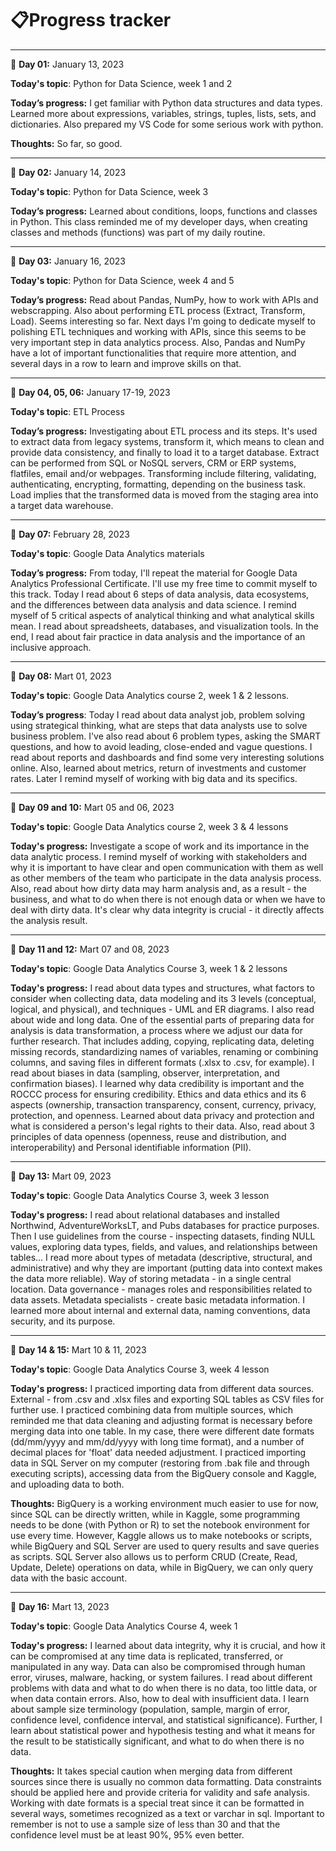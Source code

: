 # 📋Progress tracker

---

📅 **Day 01:** January 13, 2023

**Today's topic**: Python for Data Science, week 1 and 2

**Today’s progress:** I get familiar with Python data structures and data types. Learned more about expressions, variables, strings, tuples, lists, sets, and dictionaries. Also prepared my VS Code for some serious work with python.

**Thoughts:** So far, so good.


---

📅 **Day 02:** January 14, 2023

**Today's topic**: Python for Data Science, week 3

**Today’s progress:** Learned about conditions, loops, functions and classes in Python. This class reminded me of my developer days, when creating classes and methods (functions) was part of my daily routine.


---
📅 **Day 03:** January 16, 2023

**Today's topic**: Python for Data Science, week 4 and 5

**Today’s progress:** Read about Pandas, NumPy, how to work with APIs and webscrapping. Also about performing ETL process (Extract, Transform, Load). Seems interesting so far. Next days I'm going to dedicate myself to polishing ETL techniques and working with APIs, since this seems to be very important step in data analytics process. Also, Pandas and NumPy have a lot of important functionalities that require more attention, and several days in a row to learn and improve skills on that.

---
📅 **Day 04, 05, 06:** January 17-19, 2023

**Today's topic**: ETL Process

**Today’s progress:** Investigating about ETL process and its steps. It's used to extract data from legacy systems, transform it, which means to clean and provide data consistency, and finally to load it to a target database. 
Extract can be performed from SQL or NoSQL servers, CRM or ERP systems, flatfiles, email and/or webpages.
Transforming include filtering, validating, authenticating, encrypting, formatting, depending on the business task.
Load implies that the transformed data is moved from the staging area into a target data warehouse.

---
📅 **Day 07:** February 28, 2023

**Today's topic**: Google Data Analytics materials

**Today’s progress:** From today, I'll repeat the material for Google Data Analytics Professional Certificate. I'll use my free time to commit myself to this track. Today I read about 6 steps of data analysis, data ecosystems, and the differences between data analysis and data science. I remind myself of 5 critical aspects of analytical thinking and what analytical skills mean. I read about spreadsheets, databases, and visualization tools. In the end, I read about fair practice in data analysis and the importance of an inclusive approach.

---
📅 **Day 08:** Mart 01, 2023

**Today's topic**: Google Data Analytics course 2, week 1 & 2 lessons.

**Today’s progress**: Today I read about data analyst job, problem solving using strategical thinking, what are steps that data analysts use to solve business problem. I've also read about 6 problem types, asking the SMART questions, and how to avoid leading, close-ended and vague questions. I read about reports and dashboards and find some very interesting solutions online. Also, learned about metrics, return of investments and customer rates. Later I remind myself of working with big data and its specifics.

---
📅 **Day 09 and 10:** Mart 05 and 06, 2023

**Today's topic**: Google Data Analytics course 2, week 3 & 4 lessons

**Today's progress:** Investigate a scope of work and its importance in the data analytic process. I remind myself of working with stakeholders and why it is important to have clear and open communication with them as well as other members of the team who participate in the data analysis process. Also, read about how dirty data may harm analysis and, as a result - the business, and what to do when there is not enough data or when we have to deal with dirty data. It's clear why data integrity is crucial - it directly affects the analysis result.

---
📅 **Day 11 and 12:** Mart 07 and 08, 2023

**Today's topic**: Google Data Analytics Course 3, week 1 & 2 lessons

**Today's progress:** I read about data types and structures, what factors to consider when collecting data, data modeling and its 3 levels (conceptual, logical, and physical), and techniques - UML and ER diagrams. I also read about wide and long data. One of the essential parts of preparing data for analysis is data transformation, a process where we adjust our data for further research. That includes adding, copying, replicating data, deleting missing records, standardizing names of variables, renaming or combining columns, and saving files in different formats (.xlsx to .csv, for example). 
I read about biases in data (sampling, observer, interpretation, and confirmation biases). I learned why data credibility is important and the ROCCC process for ensuring credibility. Ethics and data ethics and its 6 aspects (ownership, transaction transparency, consent, currency, privacy,  protection, and openness. Learned about data privacy and protection and what is considered a person's legal rights to their data. Also, read about 3 principles of data openness (openness, reuse and distribution, and interoperability) and Personal identifiable information (PII).

---
📅 **Day 13:** Mart 09, 2023

**Today's topic**: Google Data Analytics Course 3, week 3 lesson

**Today's progress:** I read about relational databases and installed Northwind, AdventureWorksLT, and Pubs databases for practice purposes. Then I use guidelines from the course - inspecting datasets, finding NULL values, exploring data types, fields, and values, and relationships between tables...
I read more about types of metadata (descriptive, structural, and administrative) and why they are important (putting data into context makes the data more reliable). Way of storing metadata - in a single central location. Data governance - manages roles and responsibilities related to data assets. Metadata specialists - create basic metadata information.
I learned more about internal and external data, naming conventions, data security, and its purpose.

---
📅 **Day 14 & 15:** Mart 10 & 11, 2023

**Today's topic**: Google Data Analytics Course 3, week 4 lesson

**Today's progress:** I practiced importing data from different data sources. External - from .csv and .xlsx files and exporting SQL tables as CSV files for further use. I practiced combining data from multiple sources, which reminded me that data cleaning and adjusting format is necessary before merging data into one table. In my case, there were different date formats (dd/mm/yyyy and mm/dd/yyyy with long time format), and a number of decimal places for 'float' data needed adjustment. I practiced importing data in SQL Server on my computer (restoring from .bak file and through executing scripts), accessing data from the BigQuery console and Kaggle, and uploading data to both.

**Thoughts:** BigQuery is a working environment much easier to use for now, since SQL can be directly written, while in Kaggle, some programming needs to be done (with Python or R) to set the notebook environment for use every time. However, Kaggle allows us to make notebooks or scripts, while BigQuery and SQL Server are used to query results and save queries as scripts. SQL Server also allows us to perform CRUD (Create, Read, Update, Delete) operations on data, while in BigQuery, we can only query data with the basic account.

---
📅 **Day 16:** Mart 13, 2023

**Today's topic**: Google Data Analytics Course 4, week 1

**Today's progress:** I learned about data integrity, why it is crucial, and how it can be compromised at any time data is replicated, transferred, or manipulated in any way. Data can also be compromised through human error, viruses, malware, hacking, or system failures.
I read about different problems with data and what to do when there is no data, too little data, or when data contain errors. Also, how to deal with insufficient data.
I learn about sample size terminology (population, sample, margin of error, confidence level, confidence interval, and statistical significance).
Further, I learn about statistical power and hypothesis testing and what it means for the result to be statistically significant, and what to do when there is no data.

**Thoughts:** It takes special caution when merging data from different sources since there is usually no common data formatting. Data constraints should be applied here and provide criteria for validity and safe analysis. Working with date formats is a special treat since it can be formatted in several ways, sometimes recognized as a text or varchar in sql. Important to remember is not to use a sample size of less than 30 and that the confidence level must be at least 90%, 95% even better.
